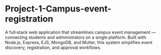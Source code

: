# Project-1-Campus-event-registration
A full‑stack web application that streamlines campus event management — connecting students and administrators on a single platform. Built with Node.js, Express, EJS, MongoDB, and Multer, this system simplifies event discovery, registration, and approval workflows.
